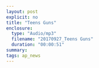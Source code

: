 ```yaml
---
layout: post
explicit: no
title: "Teens Guns"
enclosure:
  type: "Audio/mp3"
  filename: "20170927_Teens Guns"
  duration: "00:00:51"
summary:
tags: ap_news
---
```



